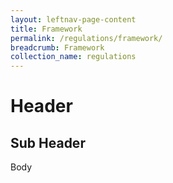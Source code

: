 ```yaml
---
layout: leftnav-page-content
title: Framework
permalink: /regulations/framework/
breadcrumb: Framework
collection_name: regulations
---
```


# Header

## Sub Header

Body